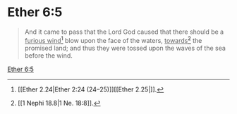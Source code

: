 # Ether 6:5

> And it came to pass that the Lord God caused that there should be a <u>furious wind</u>[^a] blow upon the face of the waters, <u>towards</u>[^b] the promised land; and thus they were tossed upon the waves of the sea before the wind.

[Ether 6:5](https://www.churchofjesuschrist.org/study/scriptures/bofm/ether/6?lang=eng&id=p5#p5)


[^a]: [[Ether 2.24|Ether 2:24 (24–25)]][[Ether 2.25|]].  
[^b]: [[1 Nephi 18.8|1 Ne. 18:8]].  
